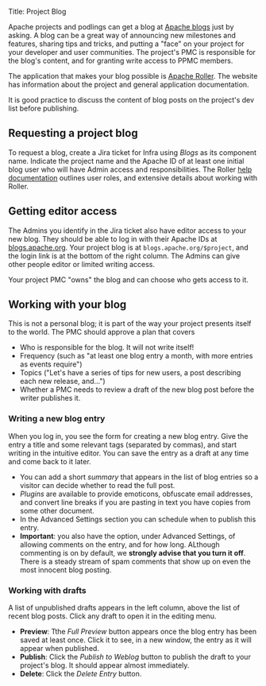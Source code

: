 Title: Project Blog

Apache projects and podlings can get a blog at <a href="https://blogs.apache.org" target="_blank">Apache blogs</a> just by asking. A blog can be a great way of announcing new milestones and features, sharing tips and tricks, and putting a "face" on your project for your developer and user communities. The project's PMC is responsible for the blog's content, and for granting write access to PPMC members.

The application that makes your blog possible is <a href="https://roller.apache.org/" target="_blank">Apache Roller</a>. The website has information about the project and general application documentation.

It is good practice to discuss the content of blog posts on the project's dev list before publishing.

## Requesting a project blog ##

To request a blog, create a Jira ticket for Infra using _Blogs_ as its component name. Indicate the project name and the Apache ID of at least one initial blog user who will have Admin access and responsibilities. The Roller <a href="https://github.com/apache/roller/tree/roller-5.2.0/docs" target="_blank">help documentation</a> outlines user roles, and extensive details about working with Roller.

## Getting editor access ##

The Admins you identify in the Jira ticket also have editor access to your new blog. They should be able to log in with their Apache IDs at <a href="https://blogs.apache.org/" target="_blank">blogs.apache.org</a>. Your project blog is at `blogs.apache.org/$project`, and the login link is at the bottom of the right column. The Admins can give other people editor or limited writing access.

Your project PMC "owns" the blog and can choose who gets access to it.

## Working with your blog ##
This is not a personal blog; it is part of the way your project presents itself to the world. The PMC should approve a plan that covers

- Who is responsible for the blog. It will not write itself!
- Frequency (such as "at least one blog entry a month, with more entries as events require")
- Topics ("Let's have a series of tips for new users, a post describing each new release, and...")
- Whether a PMC needs to review a draft of the new blog post before the writer publishes it.

### Writing a new blog entry ###
When you log in, you see the form for creating a new blog entry. Give the entry a title and some relevant tags (separated by commas), and start writing in the intuitive editor. You can save the entry as a draft at any time and come back to it later.

- You can add a short *summary* that appears in the list of blog entries so a visitor can decide whether to read the full post.
- _Plugins_ are available to provide emoticons, obfuscate email addresses, and convert line breaks if you are pasting in text you have copies from some other document.
- In the Advanced Settings section you can schedule when to publish this entry.
- **Important**: you also have the option, under Advanced Settings, of allowing comments on the entry, and for how long. ALthough commenting is on by default, we **strongly advise that you turn it off**. There is a steady stream of spam comments that show up on even the most innocent blog posting.

### Working with drafts ###
A list of unpublished drafts appears in the left column, above the list of recent blog posts. Click any draft to open it in the editing menu.

- **Preview**: Tthe _Full Preview_ button appears once the blog entry has been saved at least once. Click it to see, in a new window, the entry as it will appear when published.
- **Publish**: Click the  _Publish to Weblog_ button to publish the draft to your project's blog. It should appear almost immediately.
- **Delete**: Click the _Delete Entry_ button.
